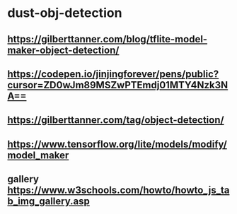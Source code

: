 # dust-obj-detection

## https://gilberttanner.com/blog/tflite-model-maker-object-detection/

## 

## https://codepen.io/jinjingforever/pens/public?cursor=ZD0wJm89MSZwPTEmdj01MTY4Nzk3NA==

## https://gilberttanner.com/tag/object-detection/

## https://www.tensorflow.org/lite/models/modify/model_maker

## gallery https://www.w3schools.com/howto/howto_js_tab_img_gallery.asp

